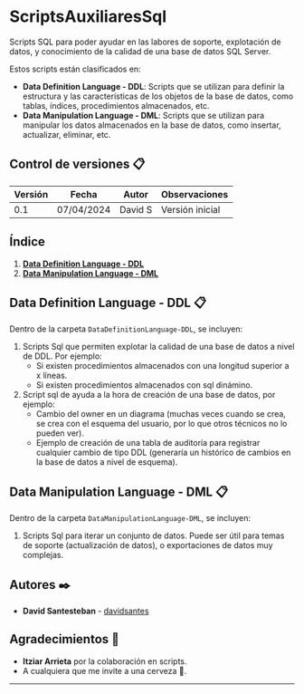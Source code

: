 # ScriptsAuxiliaresSql

Scripts SQL para poder ayudar en las labores de soporte, explotación de datos, y conocimiento de la calidad de una base de datos SQL Server.

Estos scripts están clasificados en:
* **Data Definition Language - DDL**: Scripts que se utilizan para definir la estructura y las características de los objetos de la base de datos, como tablas, índices, procedimientos almacenados, etc.
* **Data Manipulation Language - DML**: Scripts que se utilizan para manipular los datos almacenados en la base de datos, como insertar, actualizar, eliminar, etc.

## Control de versiones 📋
| Versión | Fecha | Autor   | Observaciones |
| ------- | ------- | ------- | ------------- |
| 0.1     | 07/04/2024 | David S | Versión inicial   |

## Índice

1. **[Data Definition Language - DDL](#DDL)**
2. **[Data Manipulation Language - DML](#DML)**

## Data Definition Language - DDL 📋 <a name="DDL"></a>

Dentro de la carpeta ```DataDefinitionLanguage-DDL```, se incluyen:
1. Scripts Sql que permiten explotar la calidad de una base de datos a nivel de DDL. Por ejemplo:
    * Si existen procedimientos almacenados con una longitud superior a x líneas.
    * Si existen procedimientos almacenados con sql dinámino.
2. Script sql de ayuda a la hora de creación de una base de datos, por ejemplo:
    * Cambio del owner en un diagrama (muchas veces cuando se crea, se crea con el esquema del usuario, por lo que otros técnicos no lo pueden ver).
    * Ejemplo de creación de una tabla de auditoría para registrar cualquier cambio de tipo DDL (generaría un histórico de cambios en la base de datos a nivel de esquema).

## Data Manipulation Language - DML 📋 <a name="DML"></a>

Dentro de la carpeta ```DataManipulationLanguage-DML```, se incluyen:
1. Scripts Sql para iterar un conjunto de datos. Puede ser útil para temas de soporte (actualización de datos), o exportaciones de datos muy complejas.

## Autores ✒️
* **David Santesteban** - [davidsantes](https://github.com/davidsantes)

## Agradecimientos 🎁

* **Itziar Arrieta** por la colaboración en scripts.
* A cualquiera que me invite a una cerveza 🍺.

---